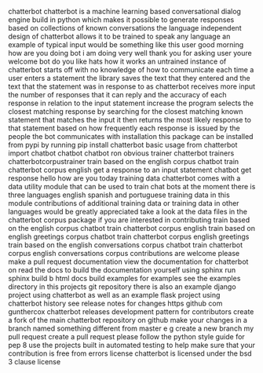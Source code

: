 chatterbot chatterbot is a machine learning based conversational dialog engine build in python which makes it possible to generate responses based on collections of known conversations the language independent design of chatterbot allows it to be trained to speak any language an example of typical input would be something like this user good morning how are you doing bot i am doing very well thank you for asking user youre welcome bot do you like hats how it works an untrained instance of chatterbot starts off with no knowledge of how to communicate each time a user enters a statement the library saves the text that they entered and the text that the statement was in response to as chatterbot receives more input the number of responses that it can reply and the accuracy of each response in relation to the input statement increase the program selects the closest matching response by searching for the closest matching known statement that matches the input it then returns the most likely response to that statement based on how frequently each response is issued by the people the bot communicates with installation this package can be installed from pypi by running pip install chatterbot basic usage from chatterbot import chatbot chatbot chatbot ron obvious trainer chatterbot trainers chatterbotcorpustrainer train based on the english corpus chatbot train chatterbot corpus english get a response to an input statement chatbot get response hello how are you today training data chatterbot comes with a data utility module that can be used to train chat bots at the moment there is three languages english spanish and portuguese training data in this module contributions of additional training data or training data in other languages would be greatly appreciated take a look at the data files in the chatterbot corpus package if you are interested in contributing train based on the english corpus chatbot train chatterbot corpus english train based on english greetings corpus chatbot train chatterbot corpus english greetings train based on the english conversations corpus chatbot train chatterbot corpus english conversations corpus contributions are welcome please make a pull request documentation view the documentation for chatterbot on read the docs to build the documentation yourself using sphinx run sphinx build b html docs build examples for examples see the examples directory in this projects git repository there is also an example django project using chatterbot as well as an example flask project using chatterbot history see release notes for changes https github com gunthercox chatterbot releases development pattern for contributors create a fork of the main chatterbot repository on github make your changes in a branch named something different from master e g create a new branch my pull request create a pull request please follow the python style guide for pep 8 use the projects built in automated testing to help make sure that your contribution is free from errors license chatterbot is licensed under the bsd 3 clause license